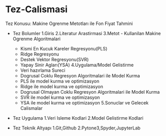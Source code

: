 # Tez-Calismasi

Tez Konusu: Makine Ogrenme Metotları ile Fon Fiyat Tahmini

* Tez Bolumler
  1.Giris 
  2.Literatur Arastirmasi
  3.Metot - Kullanilan Makine Ogrenme Algoritmalari
    - Kismi En Kucuk Kareler Regresyonu(PLS)
    - Ridge Regresyonu
    - Destek Vektor Regresyonu(SVR)
    - Yapay Sinir Agları(YSA) 
  4.Uygulama/Model Gelistirme
    - Veri hazırlama Sureci
    - Dogrusal Coklu Regresyon Algoritmalari ile Model Kurma
     * PLS ile model kurma ve optimizasyon 
     * Ridge ile model kurma ve optimizasyon
    - Dogrusal Olmayan Coklu Regresyon Algoritmalari ile Model Kurma
     * SVR ile model kurma ve optimizasyon
     * YSA ile model kurma ve optimizasyon
  5.Sonuclar ve Gelecek Calismalar

* Tez Uygulama
  1.Veri Isleme Kodlari
  2.Model Gelistirme Kodlari

* Tez Teknik Altyapı
  1.Git,Github
  2.Pytone3,Spyder,JupyterLab
